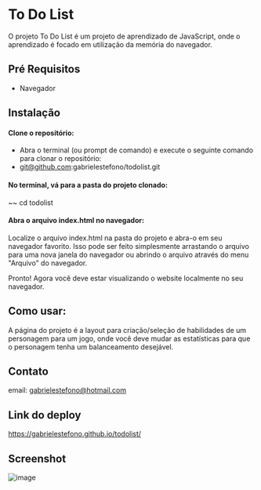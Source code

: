 # To Do List

O projeto To Do List é um projeto de aprendizado de JavaScript, onde o aprendizado é focado em utilização da memória do navegador.

## Pré Requisitos
* Navegador

## Instalação

#### Clone o repositório:
* Abra o terminal (ou prompt de comando) e execute o seguinte comando para clonar o repositório:
* git@github.com:gabrielestefono/todolist.git
#### No terminal, vá para a pasta do projeto clonado:
~~ cd todolist
#### Abra o arquivo index.html no navegador:
Localize o arquivo index.html na pasta do projeto e abra-o em seu navegador favorito. Isso pode ser feito simplesmente arrastando o arquivo para uma nova janela do navegador ou abrindo o arquivo através do menu "Arquivo" do navegador.

Pronto! Agora você deve estar visualizando o website localmente no seu navegador.

## Como usar:

A página do projeto é a layout para criação/seleção de habilidades de um personagem para um jogo, onde você deve mudar as estatísticas para que o personagem tenha um balanceamento desejável.

## Contato

email: gabrielestefono@hotmail.com

## Link do deploy
https://gabrielestefono.github.io/todolist/

## Screenshot
![image](https://user-images.githubusercontent.com/104292192/232597447-218aa65a-65a9-4ab2-87e0-89d072fd6014.png)

